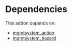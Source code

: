 # Dependencies

This addon depends on:

- [mgmtsystem_action](../../odoo-bringout-oca-management-system-mgmtsystem_action)
- [mgmtsystem_hazard](../../odoo-bringout-oca-management-system-mgmtsystem_hazard)
